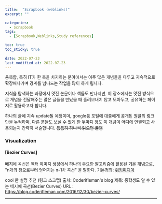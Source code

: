 ```yaml
---
title:  "Scrapbook (weblinks)" 
excerpt: ""

categories:
  - Scrapbook
tags:
  - [Scrapbook,Weblinks,Study references]

toc: true
toc_sticky: true
 
date: 2022-07-23
last_modified_at: 2022-07-23
---
```


융복합, 특히 IT가 한 축을 차지하는 분야에서는 아주 많은 개념들을 다루고
지속적으로 확장해나가며 경계를 넘나드는 작업을 많이 하게 됩니다.

지식을 탐색하는 과정에서 멋진 논문이나 책들도 만나지만, 이 장소에서는 멋진 방식으로 개념을 전달해주는 
많은 글들을 만났을 때 흘려보내지 않고 모아두고, 공유하는 페이지로 활용하고자 합니다.

하나의 글에 지속 update될 예정이며, google등 포털에 대중에게 공개된 원글의 링크만을 누적하며,
다른 분들도 보실 수 있게 한 두마디 정도 이 개념이 어디에 연결되고 사용되는지 간략히 서술합니다.
~~틈틈히 하나씩 읽으면 꿀잼~~

### Visualization

#### [Bezier Curves]
베지에 곡선은 벡터 이미지 생성에서 하나의 주요한 알고리즘에 활용된 기본 개념으로, 
"n개의 점으로부터 얻어지는 n-1차 곡선" 을 말한다. 
기본정의: [위키피디아](https://ko.wikipedia.org/wiki/%EB%B2%A0%EC%A7%80%EC%97%90_%EA%B3%A1%EC%84%A0) 

cool 한 설명 추천 (링크 스크랩)
출처: Coderifleman's blog
제목: 중학생도 알 수 있는 베지에 곡선(Bezier Curves)
URL : https://blog.coderifleman.com/2016/12/30/bezier-curves/



---